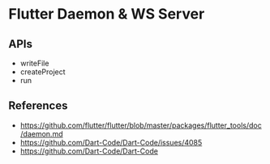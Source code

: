# Flutter Daemon & WS Server

## APIs

- writeFile
- createProject
- run

## References

- https://github.com/flutter/flutter/blob/master/packages/flutter_tools/doc/daemon.md
- https://github.com/Dart-Code/Dart-Code/issues/4085
- https://github.com/Dart-Code/Dart-Code
